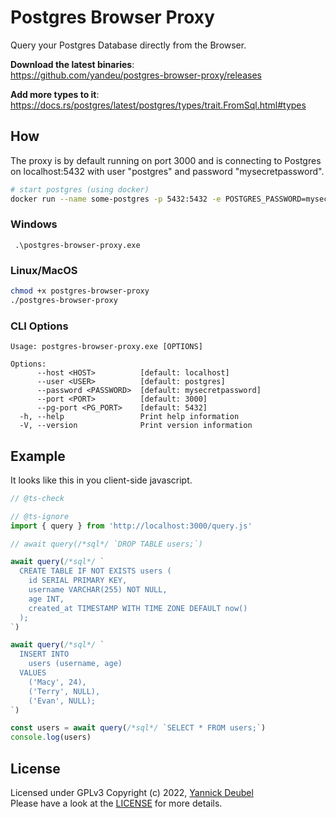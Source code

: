 # Postgres Browser Proxy

Query your Postgres Database directly from the Browser.

**Download the latest binaries**:  
https://github.com/yandeu/postgres-browser-proxy/releases

**Add more types to it**:  
https://docs.rs/postgres/latest/postgres/types/trait.FromSql.html#types

## How

The proxy is by default running on port 3000 and is connecting to Postgres on localhost:5432 with user "postgres" and password "mysecretpassword".

```bash
# start postgres (using docker)
docker run --name some-postgres -p 5432:5432 -e POSTGRES_PASSWORD=mysecretpassword -d postgres:15-alpine
```

### Windows

```pwsh
 .\postgres-browser-proxy.exe
```

### Linux/MacOS

```bash
chmod +x postgres-browser-proxy
./postgres-browser-proxy
```

### CLI Options

```pwsh
Usage: postgres-browser-proxy.exe [OPTIONS]

Options:
      --host <HOST>          [default: localhost]
      --user <USER>          [default: postgres]
      --password <PASSWORD>  [default: mysecretpassword]
      --port <PORT>          [default: 3000]
      --pg-port <PG_PORT>    [default: 5432]
  -h, --help                 Print help information
  -V, --version              Print version information
```

## Example

It looks like this in you client-side javascript.

```js
// @ts-check

// @ts-ignore
import { query } from 'http://localhost:3000/query.js'

// await query(/*sql*/ `DROP TABLE users;`)

await query(/*sql*/ `
  CREATE TABLE IF NOT EXISTS users (
    id SERIAL PRIMARY KEY,
    username VARCHAR(255) NOT NULL,
    age INT,
    created_at TIMESTAMP WITH TIME ZONE DEFAULT now()
  );
`)

await query(/*sql*/ `
  INSERT INTO
    users (username, age)
  VALUES
    ('Macy', 24),
    ('Terry', NULL),
    ('Evan', NULL);
`)

const users = await query(/*sql*/ `SELECT * FROM users;`)
console.log(users)
```

## License

Licensed under GPLv3
Copyright (c) 2022, [Yannick Deubel](https://github.com/yandeu)  
Please have a look at the [LICENSE](https://github.com/yandeu/postgres-browser-proxy/blob/main/LICENSE) for more details.
